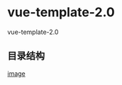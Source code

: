 # vue-template-2.0
vue-template-2.0
## 目录结构
[image](https://github.com/wanlixi/vue-template-2.0/blob/master/21502099809_.pic_hd.jpg)
